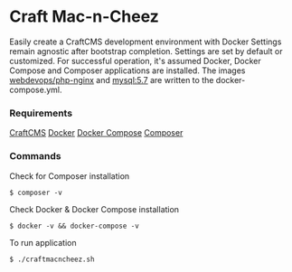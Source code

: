# Craft Mac-n-Cheez
Easily create a CraftCMS development environment with Docker 
Settings remain agnostic after bootstrap completion. Settings are set by default or customized. For successful operation, it's assumed Docker, Docker Compose and Composer applications are installed. The images [webdevops/php-nginx](http://dockerfile.readthedocs.io/en/latest/content/DockerImages/dockerfiles/php-nginx.html) and [mysql:5.7](https://hub.docker.com/_/mysql) are written to the docker-compose.yml.  

### Requirements
[CraftCMS](https://www.craftcms.com)
[Docker](https://www.docker.com)
[Docker Compose](https://docs.docker.com/compose)
[Composer](https://getcomposer.org/)

### Commands
Check for Composer installation
```
$ composer -v
```
Check Docker & Docker Compose installation
```
$ docker -v && docker-compose -v
```
To run application 
```
$ ./craftmacncheez.sh
```

